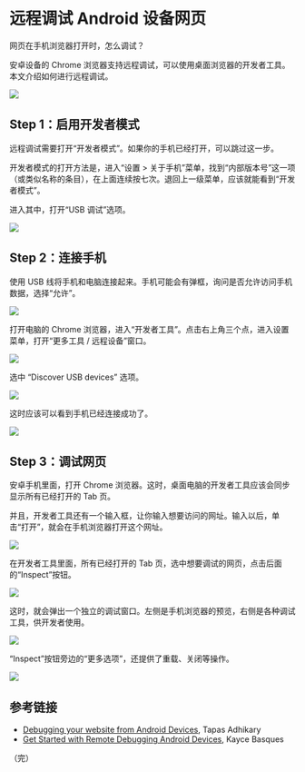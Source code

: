 # 远程调试 Android 设备网页

网页在手机浏览器打开时，怎么调试？

安卓设备的 Chrome 浏览器支持远程调试，可以使用桌面浏览器的开发者工具。本文介绍如何进行远程调试。

![](https://www.wangbase.com/blogimg/asset/201906/bg2019062613.jpg)

## Step 1：启用开发者模式

远程调试需要打开“开发者模式”。如果你的手机已经打开，可以跳过这一步。

开发者模式的打开方法是，进入“设置 > 关于手机”菜单，找到“内部版本号”这一项（或类似名称的条目），在上面连续按七次。退回上一级菜单，应该就能看到“开发者模式”。

进入其中，打开“USB 调试”选项。

![](https://www.wangbase.com/blogimg/asset/201906/bg2019062605.jpg)

## Step 2：连接手机

使用 USB 线将手机和电脑连接起来。手机可能会有弹框，询问是否允许访问手机数据，选择“允许”。

![](https://www.wangbase.com/blogimg/asset/201906/bg2019062606.jpg)

打开电脑的 Chrome 浏览器，进入“开发者工具”。点击右上角三个点，进入设置菜单，打开“更多工具 / 远程设备”窗口。

![](https://www.wangbase.com/blogimg/asset/201906/bg2019062607.jpg)

选中 “Discover USB devices” 选项。

![](https://www.wangbase.com/blogimg/asset/201906/bg2019062614.jpg)

这时应该可以看到手机已经连接成功了。

![](https://www.wangbase.com/blogimg/asset/201906/bg2019062608.jpg)

## Step 3：调试网页

安卓手机里面，打开 Chrome 浏览器。这时，桌面电脑的开发者工具应该会同步显示所有已经打开的 Tab 页。

并且，开发者工具还有一个输入框，让你输入想要访问的网址。输入以后，单击“打开”，就会在手机浏览器打开这个网址。

![](https://www.wangbase.com/blogimg/asset/201906/bg2019062609.jpg)

在开发者工具里面，所有已经打开的 Tab 页，选中想要调试的网页，点击后面的“Inspect”按钮。

![](https://www.wangbase.com/blogimg/asset/201906/bg2019062610.jpg)

这时，就会弹出一个独立的调试窗口。左侧是手机浏览器的预览，右侧是各种调试工具，供开发者使用。

![](https://www.wangbase.com/blogimg/asset/201906/bg2019062611.jpg)

“Inspect”按钮旁边的“更多选项”，还提供了重载、关闭等操作。

![](https://www.wangbase.com/blogimg/asset/201906/bg2019062612.jpg)

## 参考链接

- [Debugging your website from Android Devices](https://blog.greenroots.info/tricks-and-tips-debugging-your-website-from-android-devices-cjx8l3dmm001e56s1kh0tdxsi),  Tapas Adhikary
- [Get Started with Remote Debugging Android Devices](https://developers.google.com/web/tools/chrome-devtools/remote-debugging/), Kayce Basques

（完）









